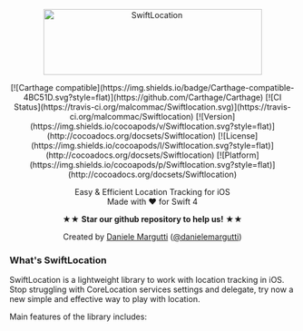 <p align="center" >
<img src="https://raw.githubusercontent.com/malcommac/SwiftLocation/3.0.0/logo.png" width=385px height=116px alt="SwiftLocation" title="SwiftLocation">
</p>

<p align="center" >
[![Carthage compatible](https://img.shields.io/badge/Carthage-compatible-4BC51D.svg?style=flat)](https://github.com/Carthage/Carthage) [![CI Status](https://travis-ci.org/malcommac/Swiftlocation.svg)](https://travis-ci.org/malcommac/Swiftlocation) [![Version](https://img.shields.io/cocoapods/v/Swiftlocation.svg?style=flat)](http://cocoadocs.org/docsets/Swiftlocation) [![License](https://img.shields.io/cocoapods/l/Swiftlocation.svg?style=flat)](http://cocoadocs.org/docsets/Swiftlocation) [![Platform](https://img.shields.io/cocoapods/p/Swiftlocation.svg?style=flat)](http://cocoadocs.org/docsets/Swiftlocation)
<p/>

<p align="center" >Easy & Efficient Location Tracking for iOS<br/>
Made with ♥ for Swift 4
<p/>
<p align="center" >★★ <b>Star our github repository to help us!</b> ★★</p>
<p align="center" >Created by <a href="http://www.danielemargutti.com">Daniele Margutti</a> (<a href="http://www.twitter.com/danielemargutti">@danielemargutti</a>)</p>

### What's SwiftLocation

SwiftLocation is a lightweight library to work with location tracking in iOS.
Stop struggling with CoreLocation services settings and delegate, try now a new simple and effective way to play with location.

Main features of the library includes:

